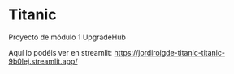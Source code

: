 # Titanic
Proyecto de módulo 1 UpgradeHub

Aquí lo podéis ver en streamlit:
https://jordiroigde-titanic-titanic-9b0lej.streamlit.app/
